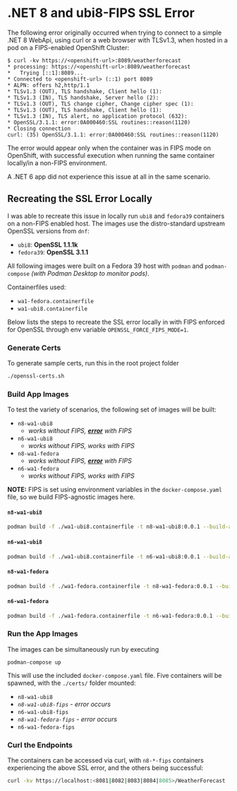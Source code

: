 # .NET 8 and ubi8-FIPS SSL Error

The following error originally occurred when trying to connect to a simple
.NET 8 WebApi, using curl or a web browser with TLSv1.3, when hosted in a pod
on a FIPS-enabled OpenShift Cluster:

```
$ curl -kv https://<openshift-url>:8089/weatherforecast
* processing: https://<openshift-url>:8089/weatherforecast
*   Trying [::1]:8089...
* Connected to <openshift-url> (::1) port 8089
* ALPN: offers h2,http/1.1
* TLSv1.3 (OUT), TLS handshake, Client hello (1):
* TLSv1.3 (IN), TLS handshake, Server hello (2):
* TLSv1.3 (OUT), TLS change cipher, Change cipher spec (1):
* TLSv1.3 (OUT), TLS handshake, Client hello (1):
* TLSv1.3 (IN), TLS alert, no application protocol (632):
* OpenSSL/3.1.1: error:0A000460:SSL routines::reason(1120)
* Closing connection
curl: (35) OpenSSL/3.1.1: error:0A000460:SSL routines::reason(1120)
```

The error would appear only when the container was in FIPS mode on OpenShift,
with successful execution when running the same container locally/in a non-FIPS environment.

A .NET 6 app did not experience this issue at all in the same scenario.

## Recreating the SSL Error Locally

I was able to recreate this issue in locally run `ubi8` and `fedora39` containers on a non-FIPS enabled host. 
The images use the distro-standard upstream OpenSSL versions from `dnf`: 

* `ubi8`: **OpenSSL 1.1.1k**
* `fedora39`: **OpenSSL 3.1.1**

All following images were built on a Fedora 39 host
with `podman` and `podman-compose` *(with Podman Desktop to monitor pods)*.

Containerfiles used:

* `wa1-fedora.containerfile`
* `wa1-ubi8.containerfile`

Below lists the steps to recreate the SSL error locally in
with FIPS enforced for OpenSSL through env variable `OPENSSL_FORCE_FIPS_MODE=1`. 

### Generate Certs

To generate sample certs, run this in the root project folder

```sh
./openssl-certs.sh
```

### Build App Images

To test the variety of scenarios, the following set of images will be built:

* `n8-wa1-ubi8`
  * *works without FIPS, **<u>error</u>** with FIPS*
* `n6-wa1-ubi8`
  * *works without FIPS, works with FIPS*
* `n8-wa1-fedora`
  * *works without FIPS, **<u>error</u>** with FIPS*
* `n6-wa1-fedora`
  * *works without FIPS, works with FIPS*
  
**NOTE:** FIPS is set using environment variables in the `docker-compose.yaml` file, so we build FIPS-agnostic images here.

#### `n8-wa1-ubi8`

```sh
podman build -f ./wa1-ubi8.containerfile -t n8-wa1-ubi8:0.0.1 --build-arg DOTNET_TARGET_VERSION="8" .
```

#### `n6-wa1-ubi8`

```sh
podman build -f ./wa1-ubi8.containerfile -t n6-wa1-ubi8:0.0.1 --build-arg DOTNET_TARGET_VERSION="6" .
```

#### `n8-wa1-fedora`

```sh
podman build -f ./wa1-fedora.containerfile -t n8-wa1-fedora:0.0.1 --build-arg DOTNET_TARGET_VERSION="8" .
```

#### `n6-wa1-fedora`

```sh
podman build -f ./wa1-fedora.containerfile -t n6-wa1-fedora:0.0.1 --build-arg DOTNET_TARGET_VERSION="6" .
```

### Run the App Images

The images can be simultaneously run by executing 

```
podman-compose up
```

This will use the included `docker-compose.yaml` file.
Five containers will be spawned, with the `./certs/` folder mounted:
* `n8-wa1-ubi8`
* *`n8-wa1-ubi8-fips` - error occurs*
* `n6-wa1-ubi8-fips`
* *`n8-wa1-fedora-fips` - error occurs*
* `n6-wa1-fedora-fips`

### Curl the Endpoints

The containers can be accessed via curl, with `n8-*-fips` containers experiencing
the above SSL error, and the others being successful:

```sh
curl -kv https://localhost:<8081|8082|8083|8084|8085>/WeatherForecast
```